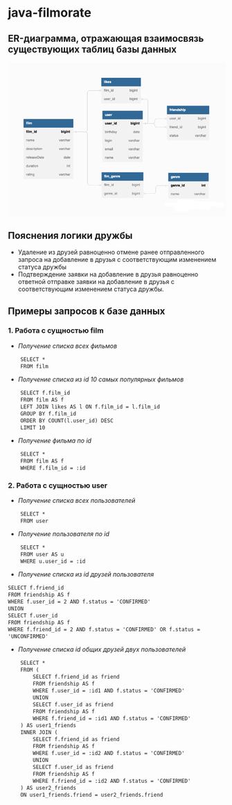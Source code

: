 # java-filmorate 
## ER-диаграмма, отражающая взаимосвязь существующих таблиц базы данных
![ER-диаграмма](src/main/resources/static/ER-diagram.png)

## Пояснения логики дружбы
- Удаление из друзей равноценно отмене ранее отправленного запроса на добавление в друзья с соответствующим изменением статуса дружбы
- Подтверждение заявки на добавление в друзья равноценно ответной отправке заявки на добавление в друзья с соответствующим изменением статуса дружбы. 
## Примеры запросов к базе данных
### 1. Работа с сущностью film
- *Получение списка всех фильмов*
```
    SELECT *
    FROM film
```
- *Получение списка из id 10 самых популярных фильмов*
```
    SELECT f.film_id
    FROM film AS f 
    LEFT JOIN likes AS l ON f.film_id = l.film_id
    GROUP BY f.film_id
    ORDER BY COUNT(l.user_id) DESC
    LIMIT 10
```
- *Получение фильма по id*
```
    SELECT *
    FROM film AS f
    WHERE f.film_id = :id
```

### 2. Работа с сущностью user
- *Получение списка всех пользователей*
```
    SELECT *
    FROM user
```
- *Получение пользователя по id*
```
    SELECT *
    FROM user AS u
    WHERE u.user_id = :id
```
- *Получение списка из id друзей пользователя*
```
SELECT f.friend_id
FROM friendship AS f
WHERE f.user_id = 2 AND f.status = 'CONFIRMED'
UNION
SELECT f.user_id
FROM friendship AS f
WHERE f.friend_id = 2 AND f.status = 'CONFIRMED' OR f.status = 'UNCONFIRMED'
```
- *Получение списка id общих друзей двух пользователей*
```
    SELECT *
    FROM (
        SELECT f.friend_id as friend
        FROM friendship AS f
        WHERE f.user_id = :id1 AND f.status = 'CONFIRMED'
        UNION
        SELECT f.user_id as friend
        FROM friendship AS f
        WHERE f.friend_id = :id1 AND f.status = 'CONFIRMED'
    ) AS user1_friends
    INNER JOIN (
        SELECT f.friend_id as friend
        FROM friendship AS f
        WHERE f.user_id = :id2 AND f.status = 'CONFIRMED'
        UNION
        SELECT f.user_id as friend
        FROM friendship AS f
        WHERE f.friend_id = :id2 AND f.status = 'CONFIRMED'
    ) AS user2_friends
    ON user1_friends.friend = user2_friends.friend
```